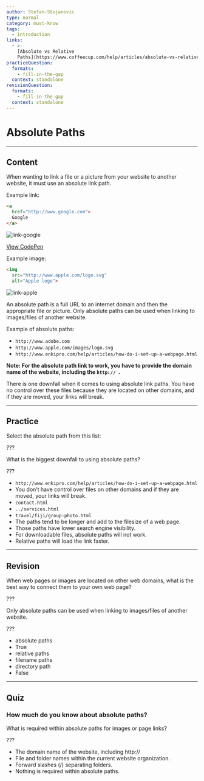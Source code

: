 ```yaml
---
author: Stefan-Stojanovic
type: normal
category: must-know
tags:
  - introduction
links:
  - >-
    [Absolute vs Relative
    Paths](https://www.coffeecup.com/help/articles/absolute-vs-relative-pathslinks/){article}
practiceQuestion:
  formats:
    - fill-in-the-gap
  context: standalone
revisionQuestion:
  formats:
    - fill-in-the-gap
  context: standalone
---
```


# Absolute Paths


---

## Content

When wanting to link a file or a picture from your website to another website, it must use an absolute link path.

Example link:

```html
<a
  href="http://www.google.com">
  Google
</a>
```

![link-google](https://img.enkipro.com/fbeff4e3705591624b5ea961d3a1f022.png)

[View CodePen](https://codepen.io/enkidevs/pen/yqbBBG)

Example image:

```html
<img
  src="http://www.apple.com/logo.svg"
  alt="Apple logo">
```

![link-apple](https://img.enkipro.com/7abee34812ce30c168c48431a0c6eab9.png)

An absolute path is a full URL to an internet domain and then the appropriate file or picture. Only absolute paths can be used when linking to images/files of another website.

Example of absolute paths:

- `http://www.adobe.com`
- `http://www.apple.com/images/logo.svg`
- `http://www.enkipro.com/help/articles/how-do-i-set-up-a-webpage.html`

**Note: For the absolute path link to work, you have to provide the domain name of the website, including the `http:// `.**

There is one downfall when it comes to using absolute link paths. You have no control over these files because they are located on other domains, and if they are moved, your links will break.


---

## Practice

Select the absolute path from this list:

???

What is the biggest downfall to using absolute paths?

???

- `http://www.enkipro.com/help/articles/how-do-i-set-up-a-webpage.html`
- You don’t have control over files on other domains and if they are moved, your links will break.
- `contact.html`
- `../services.html`
- `travel/fiji/group-photo.html`
- The paths tend to be longer and add to the filesize of a web page.
- Those paths have lower search engine visibility.
- For downloadable files, absolute paths will not work.
- Relative paths will load the link faster.


---

## Revision

When web pages or images are located on other web domains, what is the best way to connect them to your own web page?

???

Only absolute paths can be used when linking to images/files of another website.

???

- absolute paths
- True
- relative paths
- filename paths
- directory path
- False


---

## Quiz

### How much do you know about absolute paths?


What is required within absolute paths for images or page links?

???

- The domain name of the website, including http://
- File and folder names within the current website organization.
- Forward slashes (/) separating folders.
- Nothing is required within absolute paths.
